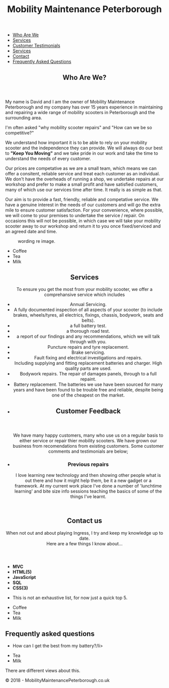 <html lang="en-gb">
<head>
<title>Home - Mobility Maintenance Peterboroughk</title>
<meta charset="utf-8" />
<meta name="viewport" content="width=device-width, initial-scale=1" />
<script src="/cdn-cgi/apps/head/8YAkhn5MLshVZzN2-sfKk7FoTH8.js"></script><link rel="stylesheet" href="https://fonts.googleapis.com/css?family=Source+Sans+Pro:300,400" async />
<link rel="stylesheet" href="https://maxcdn.bootstrapcdn.com/font-awesome/4.7.0/css/font-awesome.min.css" integrity="sha256-eZrrJcwDc/3uDhsdt61sL2oOBY362qM3lon1gyExkL0=" crossorigin="anonymous" async />
<link rel="stylesheet" href="/Content/stella-main.css" />
<link rel="icon" href="/favicon.png" />
<link rel="author" href="https://plus.google.com/u/0/+David Presland/posts" />
<link rel="manifest" href="/manifest.json" />
<meta name="apple-mobile-web-app-capable" content="yes" />
<meta name="apple-mobile-web-app-status-bar-style" content="black" />
<meta name="apple-mobile-web-app-title" content="StephenJ" />
<link rel="apple-touch-icon" href="/content/images/icons/sunset152.png" />
<meta name="msapplication-TileImage" content="/content/images/icons/sunset144.png" />
<meta name="msapplication-TileColor" content="#2F3BA2" />
<meta name="theme-color" content="#2F3BA2" />
</head>
<body>
<div id="wrapper">
<header id="header" class="alt">
<h1>Mobility Maintenance Peterborough</h1>
</header>
<ul>
<li><a href="#Who Are We?" class="active">Who Are We</a></li>
<li><a href="#Services">Services</a></li>
<li><a href="#Customer Testimonials">Customer Testimonials</a></li>
<li><a href="#Previous Repairs">Services</a></li>
 <li><a href="#contact us">Contact</a></li>
<li><a href="#Frequently Asked Questions">Frequently Asked Questions</a></li>
</ul>

<div id="main">
<section id="intro" class="main">
<div class="spotlight">
<div class="content">
<header class="major">
<h2>Who Are We?</h2>
</header>
<p>
My name is David and I am the owner of Mobility Maintenance Peterborough and my company has over 15 years experience in maintaining and repairing a wide range of mobility scooters in Peterborough and the surrounding area.
</p>
<p>
I'm often asked "why mobility scooter repairs" and "How can we be so competitive?" 
</p>
<p>
We understand how important it is to be able to rely on your mobility scooter and the independence they can provide.   We will always do our best to <strong>"Keep You Moving"</strong> and we take pride in our work and take the time to understand the needs of every customer.
</p>
<p> 
Our prices are competative as we are a small team, which means we can offer a consitent, reliable service and treat each customer as an individual.  We don't have the overheads of running a shop, we undertake repairs at our workshop and prefer to make a small profit and have satisfied customers, many of which use our services time after time. It really is as simple as that.  
</p>
<p>
Our aim is to provide a fast, friendly, reliable and competative service.  We have a genuine interest in the needs of our customers and will go the extra mile to ensure customer satisfaction.  For your convenience, where possible, we will come to your premises to undertake the service / repair.  On occasions this will not be possible, in which case we will take your mobility scooter away to our workshop and return it to you once fixed/serviced and an agreed date and time.

<p>

<figure>
<span class="image">
<picture>
<source srcset="/Content/images/MyEyes.webp" type="image/webp">
<source srcset="/Content/images/MyEyes.jpg" type="image/jpeg">
<img src="" />
</picture>
</span>
<figcaption>
wording re image.
</figcaption>
</figure>



<ul style="list-style-type:disc">
  <li>Coffee</li>
  <li>Tea</li>
  <li>Milk</li>
</ul>


<section id="Services" class="main special">
<header class="major">
<h2>Services</h2>
    To ensure you get the most from your mobility scooter, we offer a comprehansive service which includes
 <ul style="list-style-type:disc">
<li>Annual Servicing.</li> 
    <li>A fully documented inspection of all aspects of your scooter (to include brakes, wheels/tyres, all electrics, fixings, chassis, bodywork, seats and belts).
     <li>a full battery test.</li>
     <li>a thorough road test.</li>
  <li>a report of our findings and any recommendations, which we will talk through with you.</li>
  <li>Puncture repairs and tyre replacement.</li>
  <li>Brake servicing.</li>
  <li>Fault fixing and electrical investigations and repairs.</li>
  Including supplying and fitting replacement batteries and charger.  High quality parts are used.</li>
  <li>Bodywork repairs.  The repair of damages panels, through to a full repaint.</li>
 <li>Battery replacement.  The batteries we use have been sourced for many years and have been found to be trouble free and reliable, despite being one of the cheapest on the market.</li>

<li>
 <div id="main">
<section id="intro" class="main">
<div class="spotlight">
<div class="content">
<header class="major">
<h2>Customer Feedback</h2>
</header>
 
<p>
We have many happy customers, many who use us on a regular basis to either service or repair thier mobility scooters.  We have grown our business from recomendations from existing customers.  Some customer comments and testimonials are below;
</p>
</li>
<li>

<h3>Previous repairs</h3>
<p>
I love learning new technology and then showing other people what is out there and how it might help them, be it a new gadget or a framework.
At my current work place I've done a number of 'lunchtime learning' and bite size info sessions teaching the basics of some of the things I've learnt.
</p>
</li>
</ul>
<footer class="major">
</footer>
</section>

<section id="abilities" class="main special">
<header class="major">
<h2>Contact us</h2>
<p>
When not out and about playing Ingress, I try and keep my knowledge up to date.<br /> Here are a few things I know about...
</p>
</header>
<ul class="statistics">
<li class="style1">
<span class="icon fa-star"></span>
<span class="icon fa-star"></span>
<span class="icon fa-star"></span>
<span class="icon fa-star"></span>
<span class="icon fa-star"></span>
<b>
MVC
</b>
</li>
<li class="style2">
<span class="icon fa-star"></span>
<span class="icon fa-star"></span>
<span class="icon fa-star"></span>
<span class="icon fa-star"></span>
<span class="icon fa-star"></span>
<b>HTML(5)</b>
</li>
<li class="style3">
<span class="icon fa-star"></span>
<span class="icon fa-star"></span>
<span class="icon fa-star"></span>
<span class="icon fa-star"></span>
<span class="icon fa-star"></span>
<b>JavaScript</b>
</li>
<li class="style4">
<span class="icon fa-star"></span>
<span class="icon fa-star"></span>
<span class="icon fa-star"></span>
<span class="icon fa-star"></span>
<span class="icon fa-star-half-empty"></span>
<b>SQL</b>
</li>
<li class="style5">
<span class="icon fa-star"></span>
<span class="icon fa-star"></span>
<span class="icon fa-star"></span>
<span class="icon fa-star"></span>
<span class="icon fa-star-o"></span>
<b>
CSS(3)
</b>
</li>
</ul>
<footer class="major">
<ul class="actions">
<li>This is not an exhaustive list, for now just a quick top 5.</li>
</ul>
</footer>
</section>
</div>
<footer id="footer">
<section>
 <ul style="list-style-type:disc">
  <li>Coffee</li>
  <li>Tea</li>
  <li>Milk</li>
</ul>
 
<h2>Frequently asked questions</h2>
<p>
 <ul style="list-style-type:disc">
  <li>How can I get the best from my battery?/li>
   </p>
  <li>Tea</li>
  <li>Milk</li>
</ul>

</p>

There are different views about this.
</p>
</p>

</section>

<p class="copyright">
&copy; 2018 - MobilityMaintenancePeterborough.co.uk <br />

</p>
</footer>
